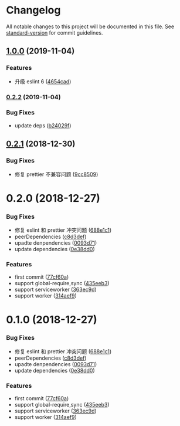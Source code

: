 # Changelog

All notable changes to this project will be documented in this file. See [standard-version](https://github.com/conventional-changelog/standard-version) for commit guidelines.

## [1.0.0](https://github.com/hxfdarling/eslint-config-zman/compare/v0.2.2...v1.0.0) (2019-11-04)

### Features

- 升级 eslint 6 ([4654cad](https://github.com/hxfdarling/eslint-config-zman/commit/4654cad9981a46d00c42c89261827cc3e018aa3c))

### [0.2.2](https://github.com/hxfdarling/eslint-config-zman/compare/v0.2.1...v0.2.2) (2019-11-04)

### Bug Fixes

- update deps ([b24029f](https://github.com/hxfdarling/eslint-config-zman/commit/b24029f33df261d26149118ad69e03f5b4c955e4))

<a name="0.2.1"></a>

## [0.2.1](https://github.com/hxfdarling/eslint-config-zman/compare/v0.2.0...v0.2.1) (2018-12-30)

### Bug Fixes

- 修复 prettier 不兼容问题 ([9cc8509](https://github.com/hxfdarling/eslint-config-zman/commit/9cc8509))

<a name="0.2.0"></a>

# 0.2.0 (2018-12-27)

### Bug Fixes

- 修复 eslint 和 prettier 冲突问题 ([688e1c1](https://github.com/hxfdarling/eslint-config-zman/commit/688e1c1))
- peerDependencies ([c8d3def](https://github.com/hxfdarling/eslint-config-zman/commit/c8d3def))
- upadte denpendencies ([0093d71](https://github.com/hxfdarling/eslint-config-zman/commit/0093d71))
- update dependencies ([0e38dd0](https://github.com/hxfdarling/eslint-config-zman/commit/0e38dd0))

### Features

- first commit ([77cf60a](https://github.com/hxfdarling/eslint-config-zman/commit/77cf60a))
- support global-require,sync ([435eeb3](https://github.com/hxfdarling/eslint-config-zman/commit/435eeb3))
- support serviceworker ([363ec9d](https://github.com/hxfdarling/eslint-config-zman/commit/363ec9d))
- support worker ([314aef9](https://github.com/hxfdarling/eslint-config-zman/commit/314aef9))

<a name="0.1.0"></a>

# 0.1.0 (2018-12-27)

### Bug Fixes

- 修复 eslint 和 prettier 冲突问题 ([688e1c1](https://github.com/hxfdarling/eslint-config-zman/commit/688e1c1))
- peerDependencies ([c8d3def](https://github.com/hxfdarling/eslint-config-zman/commit/c8d3def))
- upadte denpendencies ([0093d71](https://github.com/hxfdarling/eslint-config-zman/commit/0093d71))
- update dependencies ([0e38dd0](https://github.com/hxfdarling/eslint-config-zman/commit/0e38dd0))

### Features

- first commit ([77cf60a](https://github.com/hxfdarling/eslint-config-zman/commit/77cf60a))
- support global-require,sync ([435eeb3](https://github.com/hxfdarling/eslint-config-zman/commit/435eeb3))
- support serviceworker ([363ec9d](https://github.com/hxfdarling/eslint-config-zman/commit/363ec9d))
- support worker ([314aef9](https://github.com/hxfdarling/eslint-config-zman/commit/314aef9))
